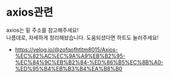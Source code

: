 # axios관련

axios는 밑 주소를 참고해주세요!<br />
나름데로, 자세하게 정리해놨습니다. 도움되셨다면 하트도 눌러주세요!
- https://velog.io/@zofqofhtltm8015/Axios-%EC%82%AC%EC%9A%A9%EB%B2%95-%EC%84%9C%EB%B2%84-%ED%86%B5%EC%8B%A0-%ED%95%B4%EB%B3%B4%EA%B8%B0
